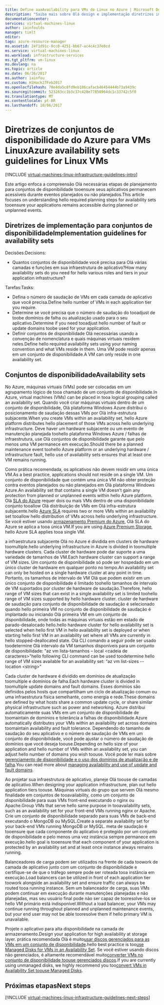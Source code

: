 ```yaml
---
title: Define aaaAvailability para VMs do Linux no Azure | Microsoft Docs
description: "Saiba mais sobre Olá design e implementação diretrizes importantes para a implantação de conjuntos de disponibilidade nos serviços de infraestrutura do Azure."
documentationcenter: 
services: virtual-machines-linux
author: iainfoulds
manager: timlt
editor: 
tags: azure-resource-manager
ms.assetid: 24f1d91c-8cc0-4251-bb67-ac4c4c37e8cd
ms.service: virtual-machines-linux
ms.workload: infrastructure-services
ms.tgt_pltfrm: vm-linux
ms.devlang: na
ms.topic: article
ms.date: 06/26/2017
ms.author: iainfou
ms.custom: H1Hack27Feb2017
ms.openlocfilehash: 78e4da5c8fd9eb186cafacb46454444b73a9439c
ms.sourcegitcommit: 523283cc1b3c37c428e77850964dc1c33742c5f0
ms.translationtype: MT
ms.contentlocale: pt-BR
ms.lasthandoff: 10/06/2017
---
```

# <a name="azure-availability-sets-guidelines-for-linux-vms"></a><span data-ttu-id="746bf-103">Diretrizes de conjuntos de disponibilidade do Azure para VMs Linux</span><span class="sxs-lookup"><span data-stu-id="746bf-103">Azure availability sets guidelines for Linux VMs</span></span>

[!INCLUDE [virtual-machines-linux-infrastructure-guidelines-intro](../../../includes/virtual-machines-linux-infrastructure-guidelines-intro.md)]

<span data-ttu-id="746bf-104">Este artigo enfoca a compreensão Olá necessárias etapas de planejamento para conjuntos de disponibilidade tooensure seus aplicativos permanecem acessíveis durante eventos planejados ou não planejados.</span><span class="sxs-lookup"><span data-stu-id="746bf-104">This article focuses on understanding hello required planning steps for availability sets tooensure your applications remains accessible during planned or unplanned events.</span></span>

## <a name="implementation-guidelines-for-availability-sets"></a><span data-ttu-id="746bf-105">Diretrizes de implementação para conjuntos de disponibilidade</span><span class="sxs-lookup"><span data-stu-id="746bf-105">Implementation guidelines for availability sets</span></span>
<span data-ttu-id="746bf-106">Decisões:</span><span class="sxs-lookup"><span data-stu-id="746bf-106">Decisions:</span></span>

* <span data-ttu-id="746bf-107">Quantos conjuntos de disponibilidade você precisa para Olá várias camadas e funções em sua infraestrutura de aplicativo?</span><span class="sxs-lookup"><span data-stu-id="746bf-107">How many availability sets do you need for hello various roles and tiers in your application infrastructure?</span></span>

<span data-ttu-id="746bf-108">Tarefas:</span><span class="sxs-lookup"><span data-stu-id="746bf-108">Tasks:</span></span>

* <span data-ttu-id="746bf-109">Defina o número de saudação de VMs em cada camada de aplicativo que você precisa.</span><span class="sxs-lookup"><span data-stu-id="746bf-109">Define hello number of VMs in each application tier you require.</span></span>
* <span data-ttu-id="746bf-110">Determine se você precisa que o número de saudação do tooadjust de toobe domínios de falha ou atualização usado para o seu aplicativo.</span><span class="sxs-lookup"><span data-stu-id="746bf-110">Determine if you need tooadjust hello number of fault or update domains toobe used for your application.</span></span>
* <span data-ttu-id="746bf-111">Definir conjuntos de disponibilidade Olá necessárias usando a convenção de nomenclatura e quais máquinas virtuais residem neles.</span><span class="sxs-lookup"><span data-stu-id="746bf-111">Define hello required availability sets using your naming convention and what VMs reside in them.</span></span> <span data-ttu-id="746bf-112">Uma VM pode residir apenas em um conjunto de disponibilidade.</span><span class="sxs-lookup"><span data-stu-id="746bf-112">A VM can only reside in one availability set.</span></span> 

## <a name="availability-sets"></a><span data-ttu-id="746bf-113">Conjuntos de disponibilidade</span><span class="sxs-lookup"><span data-stu-id="746bf-113">Availability sets</span></span>
<span data-ttu-id="746bf-114">No Azure, máquinas virtuais (VMs) pode ser colocadas em um agrupamento lógico de tooa chamado de um conjunto de disponibilidade.</span><span class="sxs-lookup"><span data-stu-id="746bf-114">In Azure, virtual machines (VMs) can be placed in tooa logical grouping called an availability set.</span></span> <span data-ttu-id="746bf-115">Quando você criar máquinas virtuais dentro de um conjunto de disponibilidade, Olá plataforma Windows Azure distribui o posicionamento de saudação dessas VMs por Olá infra-estrutura subjacente.</span><span class="sxs-lookup"><span data-stu-id="746bf-115">When you create VMs within an availability set, hello Azure platform distributes hello placement of those VMs across hello underlying infrastructure.</span></span> <span data-ttu-id="746bf-116">Deve haver um hardware subjacente ou um evento de manutenção planejada toohello plataforma Windows Azure / falhas de infraestrutura, use Olá conjuntos de disponibilidade garante que pelo menos uma VM permanece em execução.</span><span class="sxs-lookup"><span data-stu-id="746bf-116">Should there be a planned maintenance event toohello Azure platform or an underlying hardware / infrastructure fault, hello use of availability sets ensures that at least one VM remains running.</span></span>

<span data-ttu-id="746bf-117">Como prática recomendada, os aplicativos não devem residir em uma única VM.</span><span class="sxs-lookup"><span data-stu-id="746bf-117">As a best practice, applications should not reside on a single VM.</span></span> <span data-ttu-id="746bf-118">Um conjunto de disponibilidade que contém uma única VM não obter proteção contra eventos planejados ou não planejados em Olá plataforma Windows Azure.</span><span class="sxs-lookup"><span data-stu-id="746bf-118">An availability set that contains a single VM doesn't gain any protection from planned or unplanned events within hello Azure platform.</span></span> <span data-ttu-id="746bf-119">Olá [SLA do Azure](https://azure.microsoft.com/support/legal/sla/virtual-machines) requer dois ou mais VMs dentro de uma disponibilidade conjunto tooallow Olá distribuição de VMs em Olá infra-estrutura subjacente.</span><span class="sxs-lookup"><span data-stu-id="746bf-119">hello [Azure SLA](https://azure.microsoft.com/support/legal/sla/virtual-machines) requires two or more VMs within an availability set tooallow hello distribution of VMs across hello underlying infrastructure.</span></span> <span data-ttu-id="746bf-120">Se você estiver usando [armazenamento Premium do Azure](../../storage/storage-premium-storage.md?toc=%2fazure%2fvirtual-machines%2flinux%2ftoc.json), Olá SLA do Azure se aplica a tooa única VM.</span><span class="sxs-lookup"><span data-stu-id="746bf-120">If you are using [Azure Premium Storage](../../storage/storage-premium-storage.md?toc=%2fazure%2fvirtual-machines%2flinux%2ftoc.json), hello Azure SLA applies tooa single VM.</span></span>

<span data-ttu-id="746bf-121">a infraestrutura subjacente Olá no Azure é dividida em clusters de hardware toomultiple.</span><span class="sxs-lookup"><span data-stu-id="746bf-121">hello underlying infrastructure in Azure is divided in toomultiple hardware clusters.</span></span> <span data-ttu-id="746bf-122">Cada cluster de hardware pode dar suporte a uma variedade de tamanhos de VM.</span><span class="sxs-lookup"><span data-stu-id="746bf-122">Each hardware cluster can support a range of VM sizes.</span></span> <span data-ttu-id="746bf-123">Um conjunto de disponibilidade só pode ser hospedado em um único cluster de hardware em qualquer ponto no tempo.</span><span class="sxs-lookup"><span data-stu-id="746bf-123">An availability set can only be hosted on a single hardware cluster at any point in time.</span></span> <span data-ttu-id="746bf-124">Portanto, os tamanhos de intervalo de VM Olá que podem existir em um único conjunto de disponibilidade é limitado toohello tamanhos de intervalo de VM suportados por cluster de hardware de saudação.</span><span class="sxs-lookup"><span data-stu-id="746bf-124">Therefore, hello range of VM sizes that can exist in a single availability set is limited toohello range of VM sizes supported by hello hardware cluster.</span></span> <span data-ttu-id="746bf-125">cluster de hardware de saudação para conjunto de disponibilidade de saudação é selecionado quando hello primeira VM no conjunto de disponibilidade de saudação é implantado ou iniciando Olá primeira VM em um conjunto de disponibilidade, onde todas as máquinas virtuais estão em estado de parado-desalocado hello.</span><span class="sxs-lookup"><span data-stu-id="746bf-125">hello hardware cluster for hello availability set is selected when hello first VM in hello availability set is deployed or when starting hello first VM in an availability set where all VMs are currently in hello stopped-deallocated state.</span></span> <span data-ttu-id="746bf-126">Olá CLI comando a seguir pode ser usado toodetermine Olá intervalo da VM tamanhos disponíveis para um conjunto de disponibilidade: "az vm lista-tamanhos – local \<cadeia de caracteres\>"</span><span class="sxs-lookup"><span data-stu-id="746bf-126">hello following CLI command can be used toodetermine hello range of VM sizes available for an availability set: “az vm list-sizes --location \<string\>”</span></span>

<span data-ttu-id="746bf-127">Cada cluster de hardware é dividido em domínios de atualização toomultiple e domínios de falha.</span><span class="sxs-lookup"><span data-stu-id="746bf-127">Each hardware cluster is divided in toomultiple update domains and fault domains.</span></span> <span data-ttu-id="746bf-128">Esses domínios são definidos pelos hosts que compartilham um ciclo de atualização comum ou uma infraestrutura física semelhante, como energia e rede.</span><span class="sxs-lookup"><span data-stu-id="746bf-128">These domains are defined by what hosts share a common update cycle, or share similar physical infrastructure such as power and networking.</span></span> <span data-ttu-id="746bf-129">Azure distribui automaticamente suas VMs em um conjunto de disponibilidade de toomaintain de domínios e tolerância a falhas de disponibilidade.</span><span class="sxs-lookup"><span data-stu-id="746bf-129">Azure automatically distributes your VMs within an availability set across domains toomaintain availability and fault tolerance.</span></span> <span data-ttu-id="746bf-130">Dependendo do tamanho de saudação do seu aplicativo e o número de saudação de VMs em um conjunto de disponibilidade, você pode ajustar o número de saudação de domínios que você deseja toouse.</span><span class="sxs-lookup"><span data-stu-id="746bf-130">Depending on hello size of your application and hello number of VMs within an availability set, you can adjust hello number of domains you wish toouse.</span></span> <span data-ttu-id="746bf-131">Você pode ler mais sobre [gerenciamento de disponibilidade e o uso dos domínios de atualização e de falha](manage-availability.md).</span><span class="sxs-lookup"><span data-stu-id="746bf-131">You can read more about [managing availability and use of update and fault domains](manage-availability.md).</span></span>

<span data-ttu-id="746bf-132">Ao projetar sua infraestrutura de aplicativo, planeje Olá toouse de camadas de aplicativo.</span><span class="sxs-lookup"><span data-stu-id="746bf-132">When designing your application infrastructure, plan out hello application tiers toouse.</span></span> <span data-ttu-id="746bf-133">Máquinas virtuais do grupo que servem Olá mesmo finalidade em conjuntos de tooavailability, como um conjunto de disponibilidade para suas VMs front-end executando o nginx ou Apache.</span><span class="sxs-lookup"><span data-stu-id="746bf-133">Group VMs that serve hello same purpose in tooavailability sets, such as an availability set for your front-end VMs running nginx or Apache.</span></span> <span data-ttu-id="746bf-134">Crie um conjunto de disponibilidade separado para suas VMs de back-end executando o MongoDB ou MySQL.</span><span class="sxs-lookup"><span data-stu-id="746bf-134">Create a separate availability set for your back-end VMs running MongoDB or MySQL.</span></span> <span data-ttu-id="746bf-135">meta de saudação é tooensure que cada componente do aplicativo é protegido por um conjunto de disponibilidade e pelo menos uma vez instância sempre permanece em execução.</span><span class="sxs-lookup"><span data-stu-id="746bf-135">hello goal is tooensure that each component of your application is protected by an availability set and at least once instance always remains running.</span></span>

<span data-ttu-id="746bf-136">Balanceadores de carga podem ser utilizados na frente de cada toowork de camada de aplicativo junto com um conjunto de disponibilidade e certifique-se de que o tráfego sempre pode ser roteada tooa instância em execução.</span><span class="sxs-lookup"><span data-stu-id="746bf-136">Load balancers can be utilized in front of each application tier toowork alongside an availability set and ensure traffic can always be routed tooa running instance.</span></span> <span data-ttu-id="746bf-137">Sem um balanceador de carga, suas VMs podem continuar em execução durante manutenções planejadas e não planejadas, mas seu usuário final pode não ser capaz de tooresolve-los se hello VM primário está indisponível.</span><span class="sxs-lookup"><span data-stu-id="746bf-137">Without a load balancer, your VMs may continue running throughout planned and unplanned maintenance events, but your end user may not be able tooresolve them if hello primary VM is unavailable.</span></span>

<span data-ttu-id="746bf-138">Projete o aplicativo para alta disponibilidade na camada de armazenamento.</span><span class="sxs-lookup"><span data-stu-id="746bf-138">Design your application for high availability at storage layer.</span></span> <span data-ttu-id="746bf-139">prática recomendada Olá é muito[usar discos gerenciados para as VMs em um conjunto de disponibilidade](manage-availability.md#use-managed-disks-for-vms-in-an-availability-set).</span><span class="sxs-lookup"><span data-stu-id="746bf-139">hello best practice is too[use Managed Disks for VMs in an Availability Set](manage-availability.md#use-managed-disks-for-vms-in-an-availability-set).</span></span> <span data-ttu-id="746bf-140">Se você estiver usando discos não gerenciados, é altamente recomendável muito[converter VMs no conjunto de disponibilidade toouse gerenciados discos](convert-unmanaged-to-managed-disks.md#convert-vms-in-an-availability-set).</span><span class="sxs-lookup"><span data-stu-id="746bf-140">If you are currently using unmanaged disks, we highly recommend you too[convert VMs in Availability Set toouse Managed Disks](convert-unmanaged-to-managed-disks.md#convert-vms-in-an-availability-set).</span></span>

## <a name="next-steps"></a><span data-ttu-id="746bf-141">Próximas etapas</span><span class="sxs-lookup"><span data-stu-id="746bf-141">Next steps</span></span>
[!INCLUDE [virtual-machines-linux-infrastructure-guidelines-next-steps](../../../includes/virtual-machines-linux-infrastructure-guidelines-next-steps.md)]

